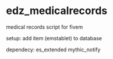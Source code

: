 # edz_medicalrecords
medical records script for fivem

setup:
add item (emstablet) to database 

dependecy:
es_extended
mythic_notify
